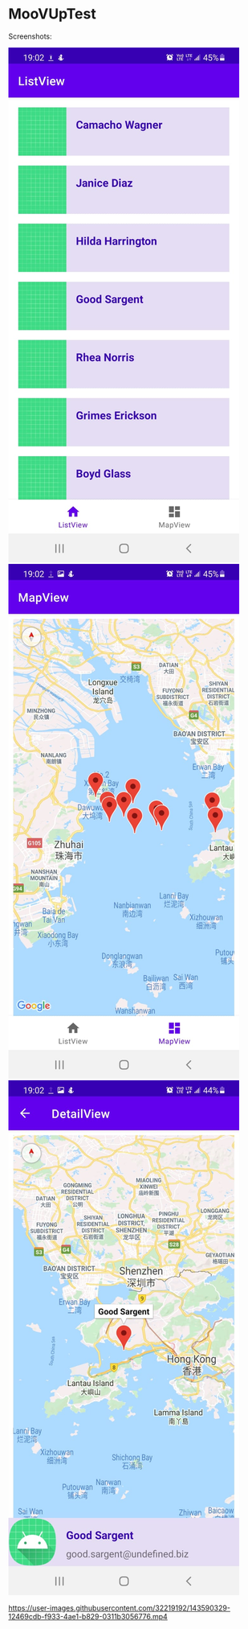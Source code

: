 # MooVUpTest

Screenshots:


![alt text](https://github.com/jags06/MooVUpTest/blob/main/WhatsApp%20Image%202021-11-26%20at%207.02.27%20PM.jpeg?raw=true)
![alt text](https://github.com/jags06/MooVUpTest/blob/main/WhatsApp%20Image%202021-11-26%20at%207.02.28%20PM.jpeg?raw=true)
![alt text](https://github.com/jags06/MooVUpTest/blob/main/WhatsApp%20Image%202021-11-26%20at%207.02.28%20PM%20(1).jpeg?raw=true)

https://user-images.githubusercontent.com/32219192/143590329-12469cdb-f933-4ae1-b829-0311b3056776.mp4
